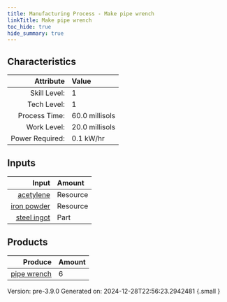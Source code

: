 ```yaml
---
title: Manufacturing Process - Make pipe wrench
linkTitle: Make pipe wrench
toc_hide: true
hide_summary: true
---
```



## Characteristics

| Attribute      | Value |
|--------:|:------|
|Skill Level:|1|
|Tech Level:|1|
|Process Time:|60.0 millisols|
|Work Level:|20.0 millisols|
|Power Required:|0.1 kW/hr|

## Inputs

| Input      | Amount |
|--------:|:------|
|[acetylene](/docs/definitions/resource/acetylene)|Resource|0.1 kg|
|[iron powder](/docs/definitions/resource/iron-powder)|Resource|1.0 kg|
|[steel ingot](/docs/definitions/part/steel-ingot)|Part|2|

## Products


| Produce      | Amount |
|--------:|:------|
|[pipe wrench](/docs/definitions/part/pipe-wrench)|6|


Version: pre-3.9.0 Generated on: 2024-12-28T22:56:23.2942481
{.small }

